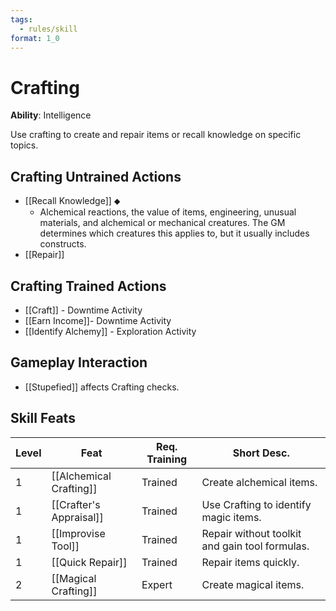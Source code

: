 ```yaml
---
tags:
  - rules/skill
format: 1_0
---
```

# Crafting

**Ability**: Intelligence

Use crafting to create and repair items or recall knowledge on specific topics.

## Crafting Untrained Actions

- [[Recall Knowledge]] ⬥
	- Alchemical reactions, the value of items, engineering, unusual materials, and alchemical or mechanical creatures. The GM determines which creatures this applies to, but it usually includes constructs.
- [[Repair]]

## Crafting Trained Actions

- [[Craft]] - Downtime Activity
- [[Earn Income]]- Downtime Activity
- [[Identify Alchemy]] - Exploration Activity

## Gameplay Interaction

- [[Stupefied]] affects Crafting checks.

## Skill Feats

| Level | Feat                    | Req. Training | Short Desc.                                    |
| ----- | ----------------------- | ------------- | ---------------------------------------------- |
| 1     | [[Alchemical Crafting]] | Trained       | Create alchemical items.                       |
| 1     | [[Crafter's Appraisal]] | Trained       | Use Crafting to identify magic items.          |
| 1     | [[Improvise Tool]]      | Trained       | Repair without toolkit and gain tool formulas. |
| 1     | [[Quick Repair]]        | Trained       | Repair items quickly.                          |
| 2     | [[Magical Crafting]]    | Expert        | Create magical items.                          |



